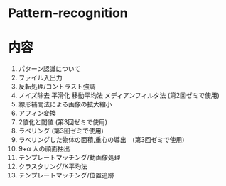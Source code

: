 # Pattern-recognition  

# 内容  
1. パターン認識について  
2. ファイル入出力
3. 反転処理/コントラスト強調  
4. ノイズ除去 平滑化  移動平均法 メディアンフィルタ法 (第2回ゼミで使用)
5. 線形補間法による画像の拡大縮小
6. アフィン変換  
7. 2値化と閾値 (第3回ゼミで使用)
8. ラベリング  (第3回ゼミで使用)
9. ラベリングした物体の面積,重心の導出　(第3回ゼミで使用)  
10. 9+α 人の顔面抽出  
11. テンプレートマッチング/動画像処理  
12. クラスタリング/K平均法  
13. テンプレートマッチング/位置追跡
